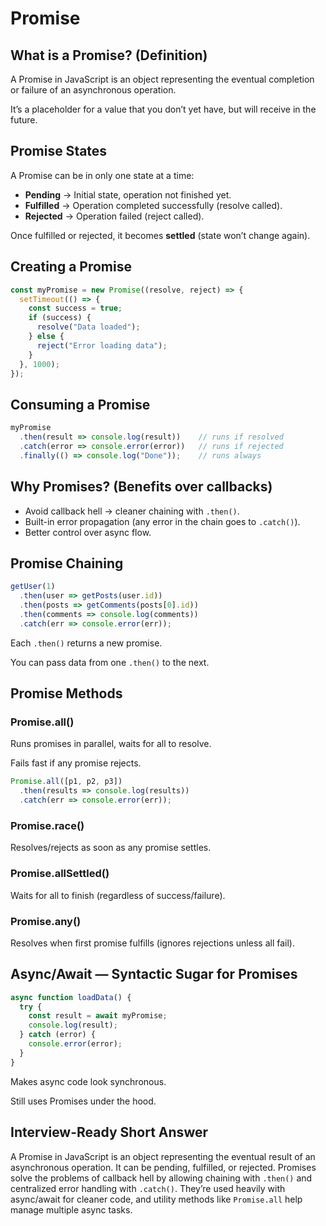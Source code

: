 # Promise

## What is a Promise? (Definition)

A Promise in JavaScript is an object representing the eventual completion or failure of an asynchronous operation.

It’s a placeholder for a value that you don’t yet have, but will receive in the future.

## Promise States

A Promise can be in only one state at a time:

- **Pending** → Initial state, operation not finished yet.
- **Fulfilled** → Operation completed successfully (resolve called).
- **Rejected** → Operation failed (reject called).

Once fulfilled or rejected, it becomes **settled** (state won’t change again).

## Creating a Promise

```js
const myPromise = new Promise((resolve, reject) => {
  setTimeout(() => {
    const success = true;
    if (success) {
      resolve("Data loaded");
    } else {
      reject("Error loading data");
    }
  }, 1000);
});
```

## Consuming a Promise

```js
myPromise
  .then(result => console.log(result))    // runs if resolved
  .catch(error => console.error(error))   // runs if rejected
  .finally(() => console.log("Done"));    // runs always
```

## Why Promises? (Benefits over callbacks)

- Avoid callback hell → cleaner chaining with `.then()`.
- Built-in error propagation (any error in the chain goes to `.catch()`).
- Better control over async flow.

## Promise Chaining

```js
getUser(1)
  .then(user => getPosts(user.id))
  .then(posts => getComments(posts[0].id))
  .then(comments => console.log(comments))
  .catch(err => console.error(err));
```

Each `.then()` returns a new promise.

You can pass data from one `.then()` to the next.

## Promise Methods

### Promise.all()

Runs promises in parallel, waits for all to resolve.

Fails fast if any promise rejects.

```js
Promise.all([p1, p2, p3])
  .then(results => console.log(results))
  .catch(err => console.error(err));
```

### Promise.race()

Resolves/rejects as soon as any promise settles.

### Promise.allSettled()

Waits for all to finish (regardless of success/failure).

### Promise.any()

Resolves when first promise fulfills (ignores rejections unless all fail).

## Async/Await — Syntactic Sugar for Promises

```js
async function loadData() {
  try {
    const result = await myPromise;
    console.log(result);
  } catch (error) {
    console.error(error);
  }
}
```

Makes async code look synchronous.

Still uses Promises under the hood.

## Interview-Ready Short Answer

A Promise in JavaScript is an object representing the eventual result of an asynchronous operation. It can be pending, fulfilled, or rejected. Promises solve the problems of callback hell by allowing chaining with `.then()` and centralized error handling with `.catch()`. They’re used heavily with async/await for cleaner code, and utility methods like `Promise.all` help manage multiple async tasks.
